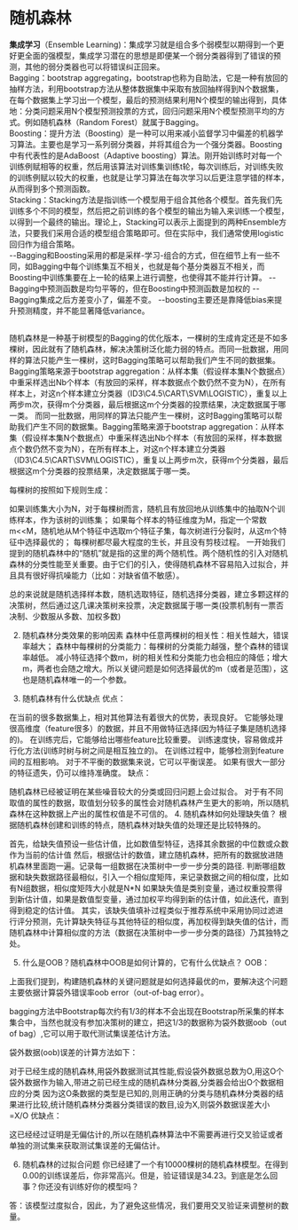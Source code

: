 
# 随机森林

**集成学习**（Ensemble Learning)：集成学习就是组合多个弱模型以期得到一个更好更全面的强模型，集成学习潜在的思想是即便某一个弱分类器得到了错误的预测，其他的弱分类器也可以将错误纠正回来。
<br>
  Bagging：bootstrap aggregating，bootstrap也称为自助法，它是一种有放回的抽样方法，利用bootstrap方法从整体数据集中采取有放回抽样得到N个数据集，在每个数据集上学习出一个模型，最后的预测结果利用N个模型的输出得到，具体地：分类问题采用N个模型预测投票的方式，回归问题采用N个模型预测平均的方式。例如随机森林（Random Forest）就属于Bagging。
<br>
  Boosting：提升方法（Boosting）是一种可以用来减小监督学习中偏差的机器学习算法。主要也是学习一系列弱分类器，并将其组合为一个强分类器。Boosting中有代表性的是AdaBoost（Adaptive boosting）算法。刚开始训练时对每一个训练例赋相等的权重，然后用该算法对训练集训练t轮，每次训练后，对训练失败的训练例赋以较大的权重，也就是让学习算法在每次学习以后更注意学错的样本，从而得到多个预测函数。
<br>
  Stacking：Stacking方法是指训练一个模型用于组合其他各个模型。首先我们先训练多个不同的模型，然后把之前训练的各个模型的输出为输入来训练一个模型，以得到一个最终的输出。理论上，Stacking可以表示上面提到的两种Ensemble方法，只要我们采用合适的模型组合策略即可。但在实际中，我们通常使用logistic回归作为组合策略。
<br>
--Bagging和Boosting采用的都是采样-学习-组合的方式，但在细节上有一些不同，如Bagging中每个训练集互不相关，也就是每个基分类器互不相关，而Boosting中训练集要在上一轮的结果上进行调整，也使得其不能并行计算。
--Bagging中预测函数是均匀平等的，但在Boosting中预测函数是加权的
--Bagging集成之后方差变小了，偏差不变。
--boosting主要还是靠降低bias来提升预测精度，并不能显著降低variance。
<br>
##
随机森林是一种基于树模型的Bagging的优化版本，一棵树的生成肯定还是不如多棵树，因此就有了随机森林，解决决策树泛化能力弱的特点。而同一批数据，用同样的算法只能产生一棵树，这时Bagging策略可以帮助我们产生不同的数据集。Bagging策略来源于bootstrap aggregation：从样本集（假设样本集N个数据点）中重采样选出Nb个样本（有放回的采样，样本数据点个数仍然不变为N），在所有样本上，对这n个样本建立分类器（ID3\C4.5\CART\SVM\LOGISTIC），重复以上两步m次，获得m个分类器，最后根据这m个分类器的投票结果，决定数据属于哪一类。
而同一批数据，用同样的算法只能产生一棵树，这时Bagging策略可以帮助我们产生不同的数据集。Bagging策略来源于bootstrap aggregation：从样本集（假设样本集N个数据点）中重采样选出Nb个样本（有放回的采样，样本数据点个数仍然不变为N），在所有样本上，对这n个样本建立分类器（ID3\C4.5\CART\SVM\LOGISTIC），重复以上两步m次，获得m个分类器，最后根据这m个分类器的投票结果，决定数据属于哪一类。

每棵树的按照如下规则生成：

如果训练集大小为N，对于每棵树而言，随机且有放回地从训练集中的抽取N个训练样本，作为该树的训练集；
如果每个样本的特征维度为M，指定一个常数m<<M，随机地从M个特征中选取m个特征子集，每次树进行分裂时，从这m个特征中选择最优的；
每棵树都尽最大程度的生长，并且没有剪枝过程。
一开始我们提到的随机森林中的“随机”就是指的这里的两个随机性。两个随机性的引入对随机森林的分类性能至关重要。由于它们的引入，使得随机森林不容易陷入过拟合，并且具有很好得抗噪能力（比如：对缺省值不敏感）。

总的来说就是随机选择样本数，随机选取特征，随机选择分类器，建立多颗这样的决策树，然后通过这几课决策树来投票，决定数据属于哪一类(投票机制有一票否决制、少数服从多数、加权多数)

2. 随机森林分类效果的影响因素
森林中任意两棵树的相关性：相关性越大，错误率越大；
森林中每棵树的分类能力：每棵树的分类能力越强，整个森林的错误率越低。
减小特征选择个数m，树的相关性和分类能力也会相应的降低；增大m，两者也会随之增大。所以关键问题是如何选择最优的m（或者是范围），这也是随机森林唯一的一个参数。

3. 随机森林有什么优缺点
优点：

在当前的很多数据集上，相对其他算法有着很大的优势，表现良好。
它能够处理很高维度（feature很多）的数据，并且不用做特征选择(因为特征子集是随机选择的)。
在训练完后，它能够给出哪些feature比较重要。
训练速度快，容易做成并行化方法(训练时树与树之间是相互独立的)。
在训练过程中，能够检测到feature间的互相影响。
对于不平衡的数据集来说，它可以平衡误差。
如果有很大一部分的特征遗失，仍可以维持准确度。
缺点：

随机森林已经被证明在某些噪音较大的分类或回归问题上会过拟合。
对于有不同取值的属性的数据，取值划分较多的属性会对随机森林产生更大的影响，所以随机森林在这种数据上产出的属性权值是不可信的。
4. 随机森林如何处理缺失值？
根据随机森林创建和训练的特点，随机森林对缺失值的处理还是比较特殊的。

首先，给缺失值预设一些估计值，比如数值型特征，选择其余数据的中位数或众数作为当前的估计值
然后，根据估计的数值，建立随机森林，把所有的数据放进随机森林里面跑一遍。记录每一组数据在决策树中一步一步分类的路径.
判断哪组数据和缺失数据路径最相似，引入一个相似度矩阵，来记录数据之间的相似度，比如有N组数据，相似度矩阵大小就是N*N
如果缺失值是类别变量，通过权重投票得到新估计值，如果是数值型变量，通过加权平均得到新的估计值，如此迭代，直到得到稳定的估计值。
其实，该缺失值填补过程类似于推荐系统中采用协同过滤进行评分预测，先计算缺失特征与其他特征的相似度，再加权得到缺失值的估计，而随机森林中计算相似度的方法（数据在决策树中一步一步分类的路径）乃其独特之处。

5. 什么是OOB？随机森林中OOB是如何计算的，它有什么优缺点？
OOB：

上面我们提到，构建随机森林的关键问题就是如何选择最优的m，要解决这个问题主要依据计算袋外错误率oob error（out-of-bag error）。

bagging方法中Bootstrap每次约有1/3的样本不会出现在Bootstrap所采集的样本集合中，当然也就没有参加决策树的建立，把这1/3的数据称为袋外数据oob（out of bag）,它可以用于取代测试集误差估计方法。

袋外数据(oob)误差的计算方法如下：

对于已经生成的随机森林,用袋外数据测试其性能,假设袋外数据总数为O,用这O个袋外数据作为输入,带进之前已经生成的随机森林分类器,分类器会给出O个数据相应的分类
因为这O条数据的类型是已知的,则用正确的分类与随机森林分类器的结果进行比较,统计随机森林分类器分类错误的数目,设为X,则袋外数据误差大小=X/O
优缺点：

这已经经过证明是无偏估计的,所以在随机森林算法中不需要再进行交叉验证或者单独的测试集来获取测试集误差的无偏估计。

6. 随机森林的过拟合问题
你已经建了一个有10000棵树的随机森林模型。在得到0.00的训练误差后，你非常高兴。但是，验证错误是34.23。到底是怎么回事？你还没有训练好你的模型吗？

答：该模型过度拟合，因此，为了避免这些情况，我们要用交叉验证来调整树的数量。


